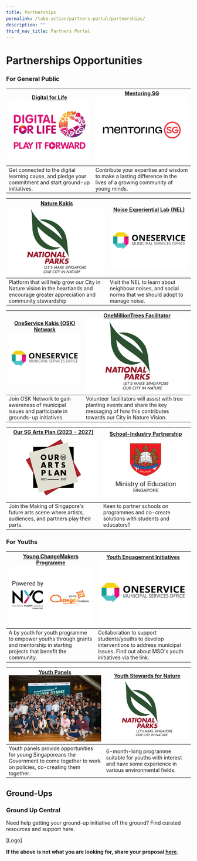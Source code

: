 ```yaml
---
title: Partnerships
permalink: /take-action/partners-portal/partnerships/
description: ""
third_nav_title: Partners Portal
---
```

# Partnerships Opportunities


### For General Public

| [Digital for Life](https://www.imda.gov.sg/digitalforlife/get-started#starting-a-project)![](/images/Opportunities/dfl-play-it-forward-logo_422x304.jpg)| [Mentoring.SG](https://www.mentoringsg.com)![](/images/Opportunities/mentoring-sg_422x304.jpg) |
| --- | - | 
| Get connected to the digital learning cause, and pledge your commitment and start ground-up initiatives. | Contribute your expertise and wisdom to make a lasting difference in the lives of a growing community of young minds. | 


|[Nature Kakis](https://go.gov.sg/naturekakisenquiry)![](/images/Opportunities/nparks-logo_422x304.jpg) | [Noise Experiential Lab (NEL)](https://go.gov.sg/noiselab)![](/images/Opportunities/mso-logo_422x304.jpg)|
| --- | - | 
|  Platform that will help grow our City in Nature vision in the heartlands and encourage greater appreciation and community stewardship | Visit the NEL to learn about neighbour noises, and social norms that we should adopt to manage noise.| 


| [OneService Kakis (OSK) Network](https://go.gov.sg/oskgettoknowyou) ![](/images/Opportunities/mso-logo_422x304.jpg)| [OneMillionTrees Facilitator](https://go.gov.sg/omtvolfacil) ![](/images/Opportunities/nparks-logo_422x304.jpg)|
| --- | - | 
| Join OSK Network to gain awareness of municipal issues and participate in grounds-up initiatives.| Volunteer facilitators will assist with tree planting events and share the key messaging of how this contributes towards our City in Nature Vision.  | 

| [Our SG Arts Plan (2023 - 2027)](https://www.nac.gov.sg/about-us/oursgartsplan/join-the-making)![](/images/Opportunities/our-arts-plan-2023-2027_422x304.jpg)| [School-Industry Partnership](https://go.gov.sg/partnerwithschools)![](/images/Opportunities/moe-logo_422x304.jpg)|
| --- | - | 
| Join the Making of Singapore's future arts scene where artists, audiences, and partners play their parts. | Keen to partner schools on programmes and co-create solutions with students and educators? | 


### For Youths

| [Young ChangeMakers Programme](https://www.nyc.gov.sg/programmes-grants/grants-young-changemakers) ![](/images/Opportunities/nyc-ycm-logo-(422x304).jpg)| [Youth Engagement Initiatives](https://go.gov.sg/youth-programmes) ![](/images/Opportunities/mso-logo_422x304.jpg)|
| -------- | -------- | 
|A by youth for youth programme to empower youths through grants and mentorship in starting projects that benefit the community.| Collaboration to support students/youths to develop interventions to address municipal issues. Find out about MSO's youth initiatives via the link.| 

|[Youth Panels](https://www.nyc.gov.sg/youthpanels)![](/images/Opportunities/youth-panels_422x304.jpg) | [Youth Stewards for Nature](https://go.gov.sg/ysn/)![](/images/Opportunities/nparks-logo_422x304.jpg)|
| -------- | -------- | 
|Youth panels provide opportunities for young Singaporeans the Government to come together to work on policies, co-creating them together.  |  6-month-long programme suitable for youths with interest and have some experience in various environmental fields.   | 


## Ground-Ups

### Ground Up Central
Need help getting your ground-up initiative off the ground? Find curated resources and support here.

[Logo]

**If the above is not what you are looking for, share your proposal [here](https://go.gov.sg/sgpostageform).**
